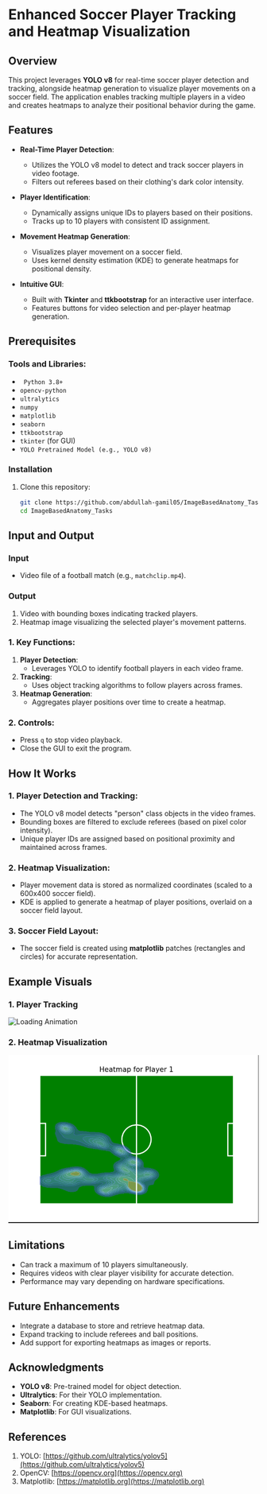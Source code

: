# Enhanced Soccer Player Tracking and Heatmap Visualization

## Overview
This project leverages **YOLO v8** for real-time soccer player detection and tracking, alongside heatmap generation to visualize player movements on a soccer field. The application enables tracking multiple players in a video and creates heatmaps to analyze their positional behavior during the game.

## Features
- **Real-Time Player Detection**:
  - Utilizes the YOLO v8 model to detect and track soccer players in video footage.
  - Filters out referees based on their clothing's dark color intensity.

- **Player Identification**:
  - Dynamically assigns unique IDs to players based on their positions.
  - Tracks up to 10 players with consistent ID assignment.

- **Movement Heatmap Generation**:
  - Visualizes player movement on a soccer field.
  - Uses kernel density estimation (KDE) to generate heatmaps for positional density.

- **Intuitive GUI**:
  - Built with **Tkinter** and **ttkbootstrap** for an interactive user interface.
  - Features buttons for video selection and per-player heatmap generation.

## Prerequisites
### Tools and Libraries:
- ` Python 3.8+`
- `opencv-python`
- `ultralytics`
- `numpy`
- `matplotlib`
- `seaborn`
- `ttkbootstrap`
- `tkinter` (for GUI)
- `YOLO Pretrained Model (e.g., YOLO v8)`


### Installation
1. Clone this repository:
   ```bash
   git clone https://github.com/abdullah-gamil05/ImageBasedAnatomy_Tasks/task2.2_Player Tracking & Heatmap.git
   cd ImageBasedAnatomy_Tasks
   ```
## Input and Output
### Input
- Video file of a football match (e.g., `matchclip.mp4`).

### Output
1. Video with bounding boxes indicating tracked players.
2. Heatmap image visualizing the selected player's movement patterns.

### 1. Key Functions:
1. **Player Detection**:
   - Leverages YOLO to identify football players in each video frame.
2. **Tracking**:
   - Uses object tracking algorithms to follow players across frames.
3. **Heatmap Generation**:
   - Aggregates player positions over time to create a heatmap.

### 2. Controls:
- Press `q` to stop video playback.
- Close the GUI to exit the program.

## How It Works
### 1. **Player Detection and Tracking**:
- The YOLO v8 model detects "person" class objects in the video frames.
- Bounding boxes are filtered to exclude referees (based on pixel color intensity).
- Unique player IDs are assigned based on positional proximity and maintained across frames.

### 2. **Heatmap Visualization**:
- Player movement data is stored as normalized coordinates (scaled to a 600x400 soccer field).
- KDE is applied to generate a heatmap of player positions, overlaid on a soccer field layout.

### 3. **Soccer Field Layout**:
- The soccer field is created using **matplotlib** patches (rectangles and circles) for accurate representation.

## Example Visuals
### 1. Player Tracking
<img src="https://raw.githubusercontent.com/abdullah-gamil05/ImageBasedAnatomy_Tasks/main/task2.2_Player%20Tracking%20%26%20Heatmap/results/players_tracking.gif" alt="Loading Animation" width="600" height="400">

### 2. Heatmap Visualization
<img src="https://github.com/abdullah-gamil05/ImageBasedAnatomy_Tasks/blob/main/task2.2_Player%20Tracking%20%26%20Heatmap/results/heatmap_player1.png" alt="Result 1" width="600" />



## Limitations
- Can track a maximum of 10 players simultaneously.
- Requires videos with clear player visibility for accurate detection.
- Performance may vary depending on hardware specifications.

## Future Enhancements
- Integrate a database to store and retrieve heatmap data.
- Expand tracking to include referees and ball positions.
- Add support for exporting heatmaps as images or reports.

## Acknowledgments
- **YOLO v8**: Pre-trained model for object detection.
- **Ultralytics**: For their YOLO implementation.
- **Seaborn**: For creating KDE-based heatmaps.
- **Matplotlib**: For GUI visualizations.

## References
1. YOLO: [https://github.com/ultralytics/yolov5](https://github.com/ultralytics/yolov5)
2. OpenCV: [https://opencv.org](https://opencv.org)
3. Matplotlib: [https://matplotlib.org](https://matplotlib.org)




